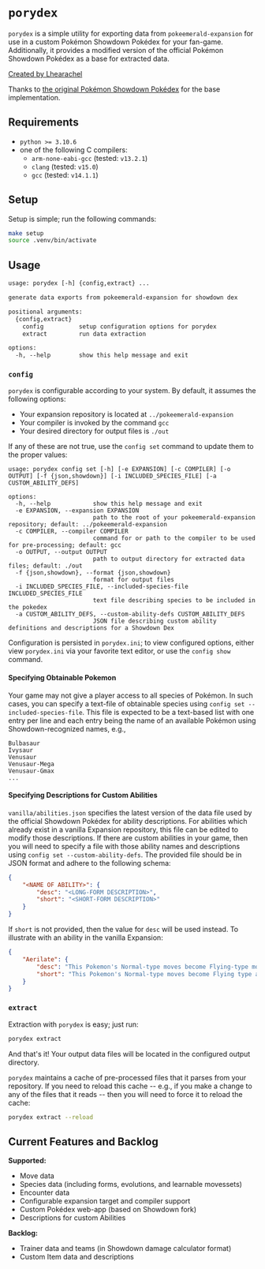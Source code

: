 # `porydex`

`porydex` is a simple utility for exporting data from `pokeemerald-expansion`
for use in a custom Pokémon Showdown Pokédex for your fan-game. Additionally,
it provides a modified version of the official Pokémon Showdown Pokédex as
a base for extracted data.

[Created by Lhearachel](https://github.com/lhearachel/porydex)

Thanks to  [the original Pokémon Showdown Pokédex](https://dex.pokemonshowdown.com) for the base implementation.

## Requirements

* `python >= 3.10.6`
* one of the following C compilers:
  * `arm-none-eabi-gcc` (tested: `v13.2.1`)
  * `clang` (tested: `v15.0`)
  * `gcc` (tested: `v14.1.1`)

## Setup

Setup is simple; run the following commands:

```bash
make setup
source .venv/bin/activate
```

## Usage

```txt
usage: porydex [-h] {config,extract} ...

generate data exports from pokeemerald-expansion for showdown dex

positional arguments:
  {config,extract}
    config          setup configuration options for porydex
    extract         run data extraction

options:
  -h, --help        show this help message and exit
```

### `config`

`porydex` is configurable according to your system. By default, it assumes the
following options:

* Your expansion repository is located at `../pokeemerald-expansion`
* Your compiler is invoked by the command `gcc`
* Your desired directory for output files is `./out`

If any of these are not true, use the `config set` command to update them to
the proper values:

```text
usage: porydex config set [-h] [-e EXPANSION] [-c COMPILER] [-o OUTPUT] [-f {json,showdown}] [-i INCLUDED_SPECIES_FILE] [-a CUSTOM_ABILITY_DEFS]

options:
  -h, --help            show this help message and exit
  -e EXPANSION, --expansion EXPANSION
                        path to the root of your pokeemerald-expansion repository; default: ../pokeemerald-expansion
  -c COMPILER, --compiler COMPILER
                        command for or path to the compiler to be used for pre-processing; default: gcc
  -o OUTPUT, --output OUTPUT
                        path to output directory for extracted data files; default: ./out
  -f {json,showdown}, --format {json,showdown}
                        format for output files
  -i INCLUDED_SPECIES_FILE, --included-species-file INCLUDED_SPECIES_FILE
                        text file describing species to be included in the pokedex
  -a CUSTOM_ABILITY_DEFS, --custom-ability-defs CUSTOM_ABILITY_DEFS
                        JSON file describing custom ability definitions and descriptions for a Showdown Dex
```

Configuration is persisted in `porydex.ini`; to view configured options, either
view `porydex.ini` via your favorite text editor, or use the `config show`
command.

#### Specifying Obtainable Pokemon

Your game may not give a player access to all species of Pokémon. In such cases,
you can specify a text-file of obtainable species using `config set --included-species-file`.
This file is expected to be a text-based list with one entry per line and each
entry being the name of an available Pokémon using Showdown-recognized names, e.g.,

```text
Bulbasaur
Ivysaur
Venusaur
Venusaur-Mega
Venusaur-Gmax
...
```

#### Specifying Descriptions for Custom Abilities

`vanilla/abilities.json` specifies the latest version of the data file used by
the official Showdown Pokédex for ability descriptions. For abilities which
already exist in a vanilla Expansion repository, this file can be edited to
modify those descriptions. If there are custom abilities in your game, then
you will need to specify a file with those ability names and descriptions
using `config set --custom-ability-defs`. The provided file should be in JSON
format and adhere to the following schema:

```json
{
    "<NAME OF ABILITY>": {
        "desc": "<LONG-FORM DESCRIPTION>",
        "short": "<SHORT-FORM DESCRIPTION>"
    }
}
```

If `short` is not provided, then the value for `desc` will be used instead. To
illustrate with an ability in the vanilla Expansion:

```json
{
    "Aerilate": {
        "desc": "This Pokemon's Normal-type moves become Flying-type moves and have their power multiplied by 1.2. This effect comes after other effects that change a move's type, but before Ion Deluge and Electrify's effects.",
        "short": "This Pokemon's Normal-type moves become Flying type and have 1.2x power."
    }
}
```

### `extract`

Extraction with `porydex` is easy; just run:

```bash
porydex extract
```

And that's it! Your output data files will be located in the configured output
directory.

`porydex` maintains a cache of pre-processed files that it parses from your
repository. If you need to reload this cache -- e.g., if you make a change to
any of the files that it reads -- then you will need to force it to reload the
cache:

```bash
porydex extract --reload
```

## Current Features and Backlog

**Supported:**

* Move data
* Species data (including forms, evolutions, and learnable movessets)
* Encounter data
* Configurable expansion target and compiler support
* Custom Pokédex web-app (based on Showdown fork)
* Descriptions for custom Abilities

**Backlog:**

* Trainer data and teams (in Showdown damage calculator format)
* Custom Item data and descriptions
